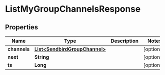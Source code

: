 

# ListMyGroupChannelsResponse


## Properties

| Name | Type | Description | Notes |
|------------ | ------------- | ------------- | -------------|
|**channels** | [**List&lt;SendbirdGroupChannel&gt;**](SendbirdGroupChannel.md) |  |  [optional] |
|**next** | **String** |  |  [optional] |
|**ts** | **Long** |  |  [optional] |



